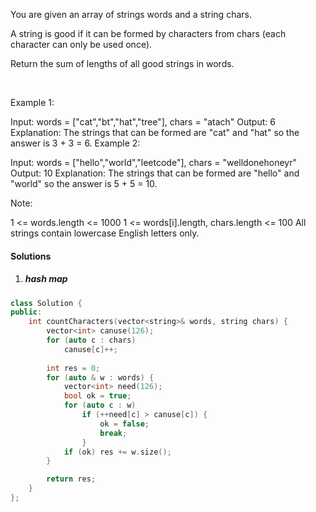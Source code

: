 You are given an array of strings words and a string chars.

A string is good if it can be formed by characters from chars (each character can only be used once).

Return the sum of lengths of all good strings in words.

 

Example 1:

Input: words = ["cat","bt","hat","tree"], chars = "atach"
Output: 6
Explanation: 
The strings that can be formed are "cat" and "hat" so the answer is 3 + 3 = 6.
Example 2:

Input: words = ["hello","world","leetcode"], chars = "welldonehoneyr"
Output: 10
Explanation: 
The strings that can be formed are "hello" and "world" so the answer is 5 + 5 = 10.
 

Note:

1 <= words.length <= 1000
1 <= words[i].length, chars.length <= 100
All strings contain lowercase English letters only.

#### Solutions

1. ##### hash map

```c++
class Solution {
public:
    int countCharacters(vector<string>& words, string chars) {
        vector<int> canuse(126);
        for (auto c : chars)
            canuse[c]++;
        
        int res = 0;
        for (auto & w : words) {
            vector<int> need(126);
            bool ok = true;
            for (auto c : w)
                if (++need[c] > canuse[c]) {
                    ok = false;
                    break;
                }
            if (ok) res += w.size();
        }

        return res;
    }
};
```